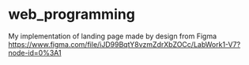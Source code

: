 # web_programming
My implementation of landing page made by design from Figma https://www.figma.com/file/iJD99BqtY8vzmZdrXbZOCc/LabWork1-V7?node-id=0%3A1
